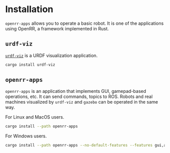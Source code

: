 # Installation

`openrr-apps` allows you to operate a basic robot. It is one of the applications using OpenRR, a framework implemented in Rust.

## `urdf-viz`

[`urdf-viz`](https://github.com/openrr/urdf-viz.git) is a URDF visualization application.

```bash
cargo install urdf-viz
```

## `openrr-apps`

`openrr-apps` is an application that implements GUI, gamepad-based operations, etc. It can send commands, topics to ROS. Robots and real machines visualized by `urdf-viz` and `gazebo` can be operated in the same way.

For Linux and MacOS users.

```bash
cargo install --path openrr-apps
```

For Windows users.

```bash
cargo install --path openrr-apps --no-default-features --features gui,assimp
```
